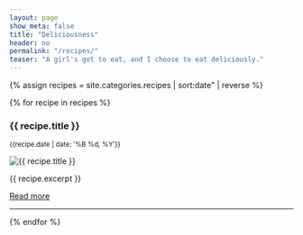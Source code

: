 ```yaml
---
layout: page
show_meta: false
title: "Deliciousness"
header: no
permalink: "/recipes/"
teaser: "A girl's got to eat, and I choose to eat deliciously."
---
```


{% assign recipes = site.categories.recipes | sort:date" | reverse %}


{% for recipe in recipes %}
<div>
<h3>{{ recipe.title }}</h3>
<p><small>{{recipe.date | date: '%B %d, %Y'}}</small></p>
<img src="../images/recipes/{{ recipe.featured_image }}" alt="{{ recipe.title }}">

<p>{{ recipe.excerpt }}</p>

<p><a class="button" href="{{ post.url }}">Read more</a></p>
<hr/>
</div>
{% endfor %}


